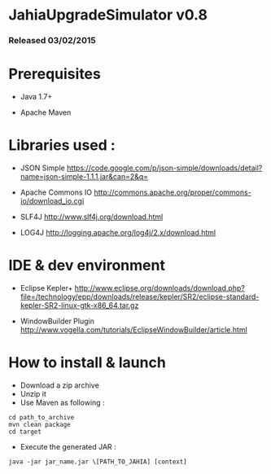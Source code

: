 # JahiaUpgradeSimulator v0.8
### Released 03/02/2015

Prerequisites
========

* Java 1.7+

* Apache Maven

Libraries used :
========
* JSON Simple
https://code.google.com/p/json-simple/downloads/detail?name=json-simple-1.1.1.jar&can=2&q=

* Apache Commons IO
http://commons.apache.org/proper/commons-io/download_io.cgi

* SLF4J
http://www.slf4j.org/download.html

* LOG4J
http://logging.apache.org/log4j/2.x/download.html

IDE & dev environment
========
* Eclipse Kepler+
http://www.eclipse.org/downloads/download.php?file=/technology/epp/downloads/release/kepler/SR2/eclipse-standard-kepler-SR2-linux-gtk-x86_64.tar.gz

* WindowBuilder Plugin
http://www.vogella.com/tutorials/EclipseWindowBuilder/article.html

How to install & launch
========

- Download a zip archive
- Unzip it
- Use Maven as following :
```shell
cd path_to_archive
mvn clean package
cd target
```
- Execute the generated JAR :
```shell
java -jar jar_name.jar \[PATH_TO_JAHIA] [context]
```
